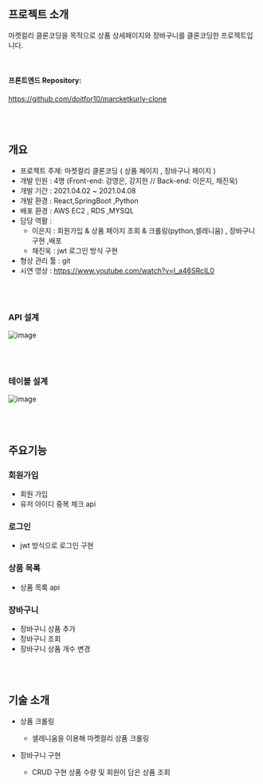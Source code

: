 
<br>
<br>

## 프로젝트 소개 
마켓컬리 클론코딩을 목적으로 상품 상세페이지와 장바구니를 클론코딩한 프로젝트입니다.

<br>

#### 프론트엔드 Repository: 
https://github.com/doitfor10/marcketkurly-clone

<br>
<br>

## 개요
- 프로젝트 주제: 마켓컬리 클론코딩 ( 상품 페이지 , 장바구니 페이지 )
- 개발 인원 : 4명 (Front-end: 강영은, 강지헌 // Back-end: 이은지, 채진욱)
- 개발 기간 : 2021.04.02 ~ 2021.04.08
- 개발 환경 : React,SpringBoot ,Python
- 배포 환경 : AWS EC2 , RDS ,MYSQL
- 담당 역활 : 
  * 이은지 : 회원가입 & 상품 페이지 조회 & 크롤링(python,셀레니움) , 장바구니 구현 ,배포 
  * 채진욱 : jwt 로그인 방식 구현 
- 형상 관리 툴 : git
- 시연 영상 : https://www.youtube.com/watch?v=I_a46SRcIL0

<br>
<br>

### API 설계
![image](https://user-images.githubusercontent.com/78028746/120097230-5283de00-c16a-11eb-88e8-2525662225fe.png)

<br>
<br>

### 테이블 설계 
![image](https://user-images.githubusercontent.com/78028746/120097238-6596ae00-c16a-11eb-92eb-207b48e3181f.png)

<br>
<br>

## 주요기능

### 회원가입
- 회원 가입 
- 유저 아이디 중복 체크 api

### 로그인
-  jwt 방식으로 로그인 구현
  
### 상품 목록
- 상품 목록 api

### 장바구니
- 장바구니 상품 추가 
- 장바구니 조회
- 장바구니 상품 개수 변경

<br>
<br>

## 기술 소개
- 상품 크롤링
   * 셀레니움을 이용해 마켓컬리 상품 크롤링
 
- 장바구니 구현
  * CRUD 구현 상품 수량 및 회원이 담은 상품 조회 
